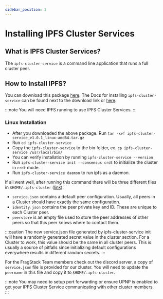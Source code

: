 ```yaml
---
sidebar_position: 2
---
```


# Installing IPFS Cluster Services
## What is IPFS Cluster Services?
The `ipfs-cluster-service` is a command line application that runs a full cluster peer.

## How to Install IPFS?
You can download this package [here](https://dist.ipfs.io/#ipfs-cluster-service). The Docs for installing `ipfs-cluster-service` can be found next to the download link or [here](https://cluster.ipfs.io/documentation/reference/service/).

:::note
You will need IPFS running to use IPFS Cluster Services.
:::
 
### Linux Installation
* After you downloaded the above package. Run `tar -xvf ipfs-cluster-service_v1.0.1_linux-amd64.tar.gz`
* Run `cd ipfs-cluster-service`
* Copy the `ipfs-cluster-service` to the bin folder, ex. `cp ipfs-cluster-service /usr/local/bin/`
* You can verify installation by running `ipfs-cluster-service --version`
* Run `ipfs-cluster-service init --consensus crdt` to initialize the cluster in `crdt` mode.
* Run `ipfs-cluster-service daemon` to run ipfs as a daemon.

If all went well, after running this command there will be three different files in `$HOME/.ipfs-cluster` ([link](https://cluster.ipfs.io/documentation/deployment/setup/)):

* `service.json` contains a default peer configuration. Usually, all peers in a Cluster should have exactly the same configuration.
* `identity.json` contains the peer private key and ID. These are unique to each Cluster peer.
* `peerstore` is an empty file used to store the peer addresses of other peers so that this peer knows where to contact them.

:::caution
The new service.json file generated by ipfs-cluster-service init will have a randomly generated secret value in the cluster section. For a Cluster to work, this value should be the same in all cluster peers. This is usually a source of pitfalls since initializing default configurations everywhere results in different random secrets.
:::

For the FragStack Team members check out the discord server, a copy of `service.json` file is provided for our cluster. You will need to update the `peername` in this file and copy it to `$HOME/.ipfs-cluster`.


:::note
You may need to setup port forwarding or ensure UPNP is enabled to get your IPFS Cluster Service communicating with other cluster members.
:::
 